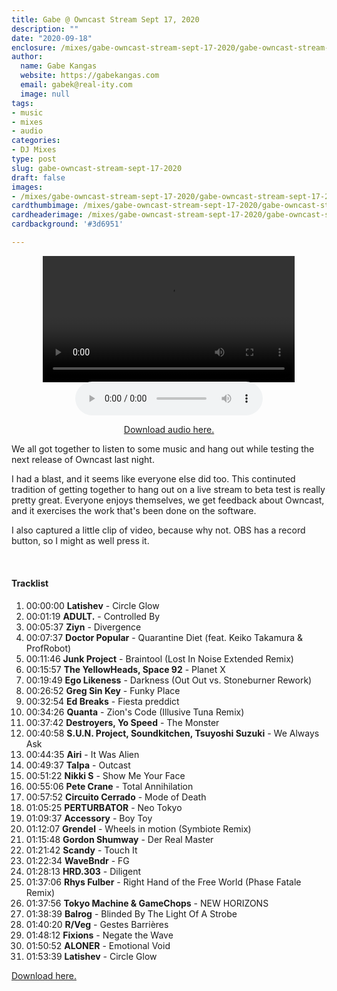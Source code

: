 ```yaml
---
title: Gabe @ Owncast Stream Sept 17, 2020
description: ""
date: "2020-09-18"
enclosure: /mixes/gabe-owncast-stream-sept-17-2020/gabe-owncast-stream-sept-17-2020.mp3
author:
  name: Gabe Kangas
  website: https://gabekangas.com
  email: gabek@real-ity.com
  image: null
tags:
- music
- mixes
- audio
categories:
- DJ Mixes
type: post
slug: gabe-owncast-stream-sept-17-2020
draft: false
images:
- /mixes/gabe-owncast-stream-sept-17-2020/gabe-owncast-stream-sept-17-2020.png
cardthumbimage: /mixes/gabe-owncast-stream-sept-17-2020/gabe-owncast-stream-sept-17-2020.png
cardheaderimage: /mixes/gabe-owncast-stream-sept-17-2020/gabe-owncast-stream-sept-17-2020.png
cardbackground: '#3d6951'

---
```

<center>
  <video width="80%"  controls>
    <source src="/mixes/gabe-owncast-stream-sept-17-2020/gabe-owncast-stream-sept-17-2020.mp4" type="video/mp4">
  </video>
</center>

<center>
	<audio controls preload="metadata" style=" width:300px;">
	<source src="/mixes/gabe-owncast-stream-sept-17-2020/gabe-owncast-stream-sept-17-2020.mp3" type="audio/mpeg">
</audio>

<a href="/mixes/gabe-owncast-stream-sept-17-2020/gabe-owncast-stream-sept-17-2020.mp3">Download audio here.</a>
</center>

We all got together to listen to some music and hang out while testing the next release of Owncast last night.  

I had a blast, and it seems like everyone else did too.  This continuted tradition of getting together to hang out on a live stream to beta test is really pretty great.  Everyone enjoys themselves, we get feedback about Owncast, and it exercises the work that's been done on the software.

I also captured a little clip of video, because why not.  OBS has a record button, so I might as well press it.

<br>
<h4>Tracklist</h4>

1. 00:00:00 **Latishev** - Circle Glow
1. 00:01:19 **ADULT.** - Controlled By
1. 00:05:37 **Ziyn** - Divergence  
1. 00:07:37 **Doctor Popular** - Quarantine Diet (feat. Keiko Takamura & ProfRobot)
1. 00:11:46 **Junk Project** - Braintool (Lost In Noise Extended Remix)
1. 00:15:57 **The YellowHeads, Space 92** - Planet X  
1. 00:19:49 **Ego Likeness** - Darkness (Out Out vs. Stoneburner Rework)
1. 00:26:52 **Greg Sin Key** - Funky Place  
1. 00:32:54 **Ed Breaks** - Fiesta preddict  
1. 00:34:26 **Quanta** - Zion's Code (Illusive Tuna Remix)
1. 00:37:42 **Destroyers, Yo Speed** - The Monster  
1. 00:40:58 **S.U.N. Project, Soundkitchen, Tsuyoshi Suzuki** - We Always Ask  
1. 00:44:35 **Airi** - It Was Alien
1. 00:49:37 **Talpa** - Outcast  
1. 00:51:22 **Nikki S** - Show Me Your Face  
1. 00:55:06 **Pete Crane** - Total Annihilation
1. 00:57:52 **Circuito Cerrado** - Mode of Death  
1. 01:05:25 **PERTURBATOR** - Neo Tokyo
1. 01:09:37 **Accessory** - Boy Toy
1. 01:12:07 **Grendel** - Wheels in motion (Symbiote Remix)
1. 01:15:48 **Gordon Shumway** - Der Real Master  
1. 01:21:42 **Scandy** - Touch It
1. 01:22:34 **WaveBndr** - FG
1. 01:28:13 **HRD.303** - Diligent
1. 01:37:06 **Rhys Fulber** - Right Hand of the Free World (Phase Fatale Remix)
1. 01:37:56 **Tokyo Machine & GameChops** - NEW HORIZONS  
1. 01:38:39 **Balrog** - Blinded By The Light Of A Strobe
1. 01:40:20 **R/Veg** - Gestes Barrières
1. 01:48:12 **Fixions** - Negate the Wave
1. 01:50:52 **ALONER** - Emotional Void
1. 01:53:39 **Latishev** - Circle Glow

<a href="/mixes/gabe-owncast-stream-sept-17-2020/gabe-owncast-stream-sept-17-2020.mp3">Download here.</a>

